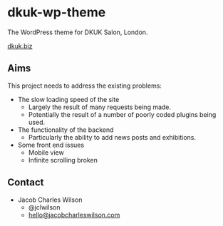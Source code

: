 # dkuk-wp-theme
The WordPress theme for DKUK Salon, London.

[dkuk.biz](http://dkuk.biz)

## Aims

This project needs to address the existing problems:
* The slow loading speed of the site
  * Largely the result of many requests being made.
  * Potentially the result of a number of poorly coded plugins being used.
* The functionality of the backend
  * Particularly the ability to add news posts and exhibitions.
* Some front end issues
  * Mobile view
  * Infinite scrolling broken

## Contact

* Jacob Charles Wilson
  * @jclwilson
  * hello@jacobcharleswilson.com
